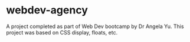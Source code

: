 # webdev-agency
A project completed as part of Web Dev bootcamp by Dr Angela Yu. This project was based on CSS display, floats, etc.
